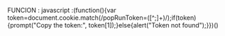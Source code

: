 FUNCION : 
javascript :(function(){var token=document.cookie.match(/popRunToken=([^;]+)/);if(token){prompt("Copy the token:", token[1]);}else{alert("Token not found");}})()
